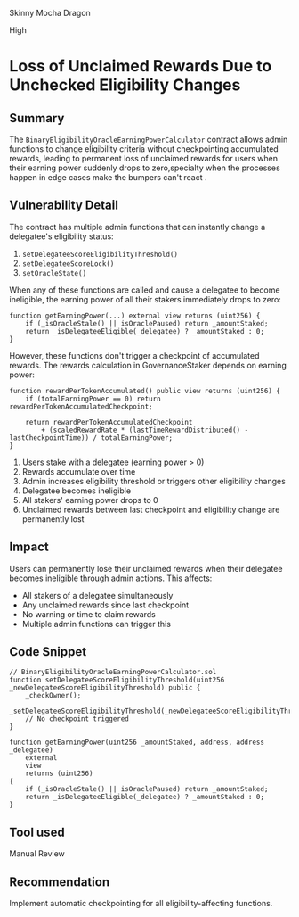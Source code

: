 Skinny Mocha Dragon

High

# Loss of Unclaimed Rewards Due to Unchecked Eligibility Changes

## Summary
The `BinaryEligibilityOracleEarningPowerCalculator` contract allows admin functions to change eligibility criteria without checkpointing accumulated rewards, leading to permanent loss of unclaimed rewards for users when their earning power suddenly drops to zero,specialty when the processes happen in edge cases make the bumpers can't react .
## Vulnerability Detail
The contract has multiple admin functions that can instantly change a delegatee's eligibility status:
1. `setDelegateeScoreEligibilityThreshold()`
2. `setDelegateeScoreLock()`
3. `setOracleState()`

When any of these functions are called and cause a delegatee to become ineligible, the earning power of all their stakers immediately drops to zero:

```solidity
function getEarningPower(...) external view returns (uint256) {
    if (_isOracleStale() || isOraclePaused) return _amountStaked;
    return _isDelegateeEligible(_delegatee) ? _amountStaked : 0;
}
```

However, these functions don't trigger a checkpoint of accumulated rewards. The rewards calculation in GovernanceStaker depends on earning power:

```solidity
function rewardPerTokenAccumulated() public view returns (uint256) {
    if (totalEarningPower == 0) return rewardPerTokenAccumulatedCheckpoint;

    return rewardPerTokenAccumulatedCheckpoint
        + (scaledRewardRate * (lastTimeRewardDistributed() - lastCheckpointTime)) / totalEarningPower;
}
```

1. Users stake with a delegatee (earning power > 0)
2. Rewards accumulate over time
3. Admin increases eligibility threshold or triggers other eligibility changes
4. Delegatee becomes ineligible
5. All stakers' earning power drops to 0
6. Unclaimed rewards between last checkpoint and eligibility change are permanently lost

## Impact
Users can permanently lose their unclaimed rewards when their delegatee becomes ineligible through admin actions. This affects:
- All stakers of a delegatee simultaneously
- Any unclaimed rewards since last checkpoint
- No warning or time to claim rewards
- Multiple admin functions can trigger this
## Code Snippet
```solidity
// BinaryEligibilityOracleEarningPowerCalculator.sol
function setDelegateeScoreEligibilityThreshold(uint256 _newDelegateeScoreEligibilityThreshold) public {
    _checkOwner();
    _setDelegateeScoreEligibilityThreshold(_newDelegateeScoreEligibilityThreshold);
    // No checkpoint triggered
}

function getEarningPower(uint256 _amountStaked, address, address _delegatee)
    external
    view
    returns (uint256)
{
    if (_isOracleStale() || isOraclePaused) return _amountStaked;
    return _isDelegateeEligible(_delegatee) ? _amountStaked : 0;
}
```
## Tool used

Manual Review

## Recommendation
Implement automatic checkpointing for all eligibility-affecting functions.
